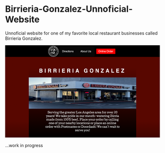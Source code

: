 # Birrieria-Gonzalez-Unnoficial-Website
Unnoficial website for one of my favorite local  restaurant businesses called Birrieria Gonzalez.

<img src="images/mainPage.png" height="300px">

...work in progress
